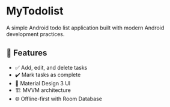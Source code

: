 # MyTodolist  

A simple Android todo list application built with modern Android development practices.  

## 🚀 Features  
- ✅ Add, edit, and delete tasks  
- ✔️ Mark tasks as complete  
- 🎨 Material Design 3 UI  
- 🏗️ MVVM architecture  
- 🌐 Offline-first with Room Database  

